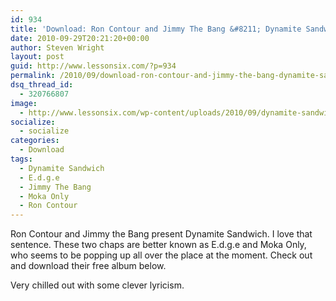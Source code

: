 ```yaml
---
id: 934
title: 'Download: Ron Contour and Jimmy The Bang &#8211; Dynamite Sandwich'
date: 2010-09-29T20:21:20+00:00
author: Steven Wright
layout: post
guid: http://www.lessonsix.com/?p=934
permalink: /2010/09/download-ron-contour-and-jimmy-the-bang-dynamite-sandwich/
dsq_thread_id:
  - 320766807
image:
  - http://www.lessonsix.com/wp-content/uploads/2010/09/dynamite-sandwich.jpg
socialize:
  - socialize
categories:
  - Download
tags:
  - Dynamite Sandwich
  - E.d.g.e
  - Jimmy The Bang
  - Moka Only
  - Ron Contour
---
```

Ron Contour and Jimmy the Bang present Dynamite Sandwich. I love that sentence. These two chaps are better known as E.d.g.e and Moka Only, who seems to be popping up all over the place at the moment. Check out and download their free album below. 

Very chilled out with some clever lyricism.
